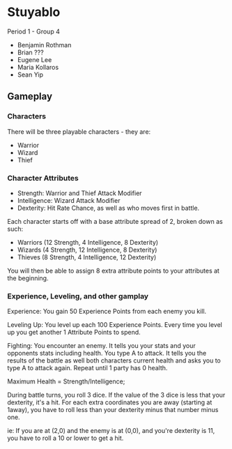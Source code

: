 # Stuyablo

Period 1 - Group 4

* Benjamin Rothman
* Brian ???
* Eugene Lee
* Maria Kollaros
* Sean Yip

## Gameplay

### Characters

There will be three playable characters - they are:

* Warrior
* Wizard
* Thief

### Character Attributes

* Strength: Warrior and Thief Attack Modifier
* Intelligence: Wizard Attack Modifier
* Dexterity: Hit Rate Chance, as well as who moves first in battle.

Each character starts off with a base attribute spread of 2, broken down as such:

* Warriors (12 Strength, 4 Intelligence, 8 Dexterity)
* Wizards (4 Strength, 12 Intelligence, 8 Dexterity)
* Thieves (8 Strength, 4 Intelligence, 12 Dexterity)

You will then be able to assign 8 extra attribute points to your attributes at the beginning. 

### Experience, Leveling, and other gamplay

Experience: You gain 50 Experience Points from each enemy you kill.

Leveling Up: You level up each 100 Experience Points. Every time you level up you get another 1 Attribute Points to spend.

Fighting: You encounter an enemy. It tells you your stats and your opponents stats including health. You type A to attack. It tells you the results of the battle as well both characters current health and asks you to type A to attack again. Repeat until 1 party has 0 health.

Maximum Health = Strength/Intelligence;

During battle turns, you roll 3 dice. If the value of the 3 dice is less that your dexterity, it's a hit. For each extra coordinates you are away (starting at 1away), you have to roll less than your dexterity minus that number minus one.

ie: If you are at (2,0) and the enemy is at (0,0), and you're dexterity is 11, you have to roll a 10 or lower to get a hit. 


